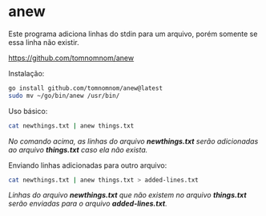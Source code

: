 # anew

Este programa adiciona linhas do stdin para um arquivo, porém somente se essa linha não existir.

<https://github.com/tomnomnom/anew>

Instalação:

```bash
go install github.com/tomnomnom/anew@latest
sudo mv ~/go/bin/anew /usr/bin/
```

Uso básico:

```bash
cat newthings.txt | anew things.txt
```

*No comando acima, as linhas do arquivo **newthings.txt** serão adicionadas ao arquivo **things.txt** caso ela não exista.*

Enviando linhas adicionadas para outro arquivo:

```bash
cat newthings.txt | anew things.txt > added-lines.txt
```

*Linhas do arquivo **newthings.txt** que não existem no arquivo **things.txt** serão enviadas para o arquivo **added-lines.txt**.*
